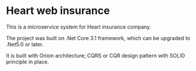 # Heart web insurance
<p> This is a microservice system for Heart insurance company.</p>
<p> The project was built on .Net Core 3.1 framework, which can be upgraded to .Net5.0 or later.</p>
<p> It is built with Onion architecture; CQRS or CQR design pattern with SOLID principle in place.
